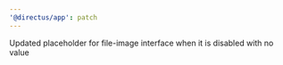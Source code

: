 ```yaml
---
'@directus/app': patch
---
```


Updated placeholder for file-image interface when it is disabled with no value
